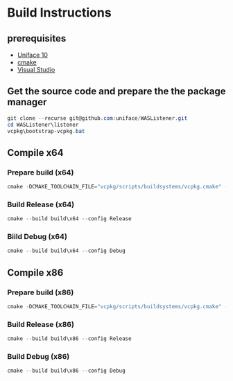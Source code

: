 # Build Instructions

## prerequisites

- [Uniface 10](https://uniface.com/get-started "Register for Uniface 10 CE")
- [cmake](https://cmake.org/download/ "Download cmake")
- [Visual Studio](https://visualstudio.microsoft.com/ "Get Visual Studio")
  
## Get the source code and prepare the the package manager

```powershell
git clone --recurse git@github.com:uniface/WASListener.git
cd WASListener\listener
vcpkg\bootstrap-vcpkg.bat
```

## Compile x64

### Prepare build (x64)

```powershell
cmake -DCMAKE_TOOLCHAIN_FILE="vcpkg/scripts/buildsystems/vcpkg.cmake" -DVCPKG_TARGET_TRIPLET="x64-windows-static" -DUNIFACE_3GL_FOLDER="C:\Program Files\Uniface\Uniface 10 10.4.02\uniface\3gl" -A="x64" -B="build\x64"
```

### Build Release (x64)

```powershell
cmake --build build\x64 --config Release
```

### Biild Debug (x64)

```powershell
cmake --build build\x64 --config Debug
```

## Compile x86

### Prepare build (x86)

```powershell
cmake -DCMAKE_TOOLCHAIN_FILE="vcpkg/scripts/buildsystems/vcpkg.cmake" -DVCPKG_TARGET_TRIPLET="x86-windows-static" -DUNIFACE_3GL_FOLDER="C:\Program Files (x86)\Uniface\Uniface 10 10.4.02\uniface\3gl" -A="Win32" -B="build\x86"
```

### Build Release (x86)

```powershell
cmake --build build\x86 --config Release
```

### Build Debug (x86)

```powershell
cmake --build build\x86 --config Debug
```

